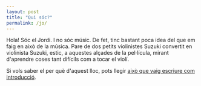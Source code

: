 ```yaml
---
layout: post
title: "Qui sóc?"
permalink: /jo/
---
```


Hola! Sóc el Jordi. I no sóc músic. De fet, tinc bastant poca idea del que em faig en això de la música. Pare de dos petits violinistes Suzuki convertit en violinista Suzuki, estic, a aquestes alçades de la pel·lícula, mirant d'aprendre coses tant difícils com a tocar el violí.

Si vols saber el per què d'aquest lloc, pots llegir [això que vaig escriure com introducció](../2022-10-09/hey-hola).


